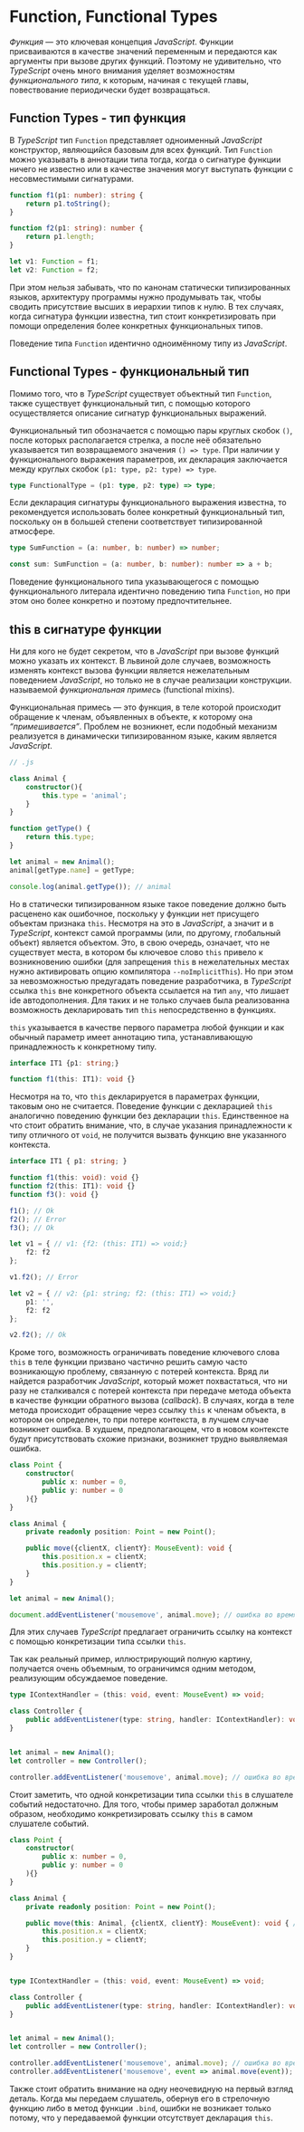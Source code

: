 # Function, Functional Types

_Функция_ — это ключевая концепция _JavaScript_. Функции присваиваются в качестве значений переменным и передаются как аргументы при вызове других функций. Поэтому не удивительно, что _TypeScript_ очень много внимания уделяет возможностям _функционального типа_, к которым, начиная с текущей главы, повествование периодически будет возвращаться.


## Function Types - тип функция

В _TypeScript_ тип `Function` представляет одноименный _JavaScript_ конструктор, являющийся базовым для всех функций. Тип `Function` можно указывать в аннотации типа тогда, когда о сигнатуре функции ничего не известно или в качестве значения могут выступать функции с несовместимыми сигнатурами.

`````ts
function f1(p1: number): string {
    return p1.toString();
}

function f2(p1: string): number {
    return p1.length;
}

let v1: Function = f1;
let v2: Function = f2;
`````

При этом нельзя забывать, что по канонам статически типизированных языков, архитектуру программы нужно продумывать так, чтобы сводить присутствие высших в иерархии типов к нулю. В тех случаях, когда сигнатура функции известна, тип стоит конкретизировать при помощи определения более конкретных функциональных типов.

Поведение типа `Function` идентично одноимённому типу из _JavaScript_.


## Functional Types - функциональный тип

Помимо того, что в _TypeScript_ существует объектный тип `Function`, также существует функциональный тип, с помощью которого осуществляется описание сигнатур функциональных выражений.

Функциональный тип обозначается с помощью пары круглых скобок `()`, после которых располагается стрелка, а после неё обязательно указывается тип возвращаемого значения `() => type`. При наличии у функционального выражения параметров, их декларация заключается между круглых скобок `(p1: type, p2: type) => type`.

`````ts
type FunctionalType = (p1: type, p2: type) => type;
`````

Если декларация сигнатуры функционального выражения известна, то рекомендуется использовать более конкретный функциональный тип, поскольку он в большей степени соответствует типизированной атмосфере.

`````ts
type SumFunction = (a: number, b: number) => number;

const sum: SumFunction = (a: number, b: number): number => a + b;
`````

Поведение функционального типа указывающегося с помощью функционального литерала идентично поведению типа `Function`, но при этом оно более конкретно и поэтому предпочтительнее.


## this в сигнатуре функции

Ни для кого не будет секретом, что в _JavaScript_ при вызове функций можно указать их контекст. В львиной доле случаев, возможность изменять контекст вызова функции является нежелательным поведением _JavaScript_, но только не в случае реализации конструкции. называемой _функциональная примесь_ (functional mixins).

Функциональная примесь — это функция, в теле которой происходит обращение к членам, объявленных в объекте, к которому она _“примешивается”_. Проблем не возникнет, если подобный механизм реализуется в динамически типизированном языке, каким является _JavaScript_.

`````ts
// .js

class Animal {
    constructor(){
        this.type = 'animal';
    }
}

function getType() {
    return this.type;
}

let animal = new Animal();
animal[getType.name] = getType;

console.log(animal.getType()); // animal
`````

Но в статически типизированном языке такое поведение должно быть расценено как ошибочное, поскольку у функции нет присущего объектам признака `this`. Несмотря на это в _JavaScript_, а значит и в _TypeScript_, контекст самой программы (или, по другому, глобальный объект) является объектом. Это, в свою очередь, означает, что не существует места, в котором бы ключевое слово `this` привело к возникновению ошибки (для запрещения `this` в нежелательных местах нужно активировать опцию компилятора `--noImplicitThis`). Но при этом за невозможностью предугадать поведение разработчика, в _TypeScript_ ссылка `this` вне конкретного объекта ссылается на тип `any`, что лишает ide автодополнения. Для таких и не только случаев была реализованна возможность декларировать тип `this` непосредственно в функциях.

`this` указывается в качестве первого параметра любой функции и как обычный параметр имеет аннотацию типа, устанавливающую принадлежность к конкретному типу.

`````ts
interface IT1 {p1: string;}

function f1(this: IT1): void {}
`````

Несмотря на то, что `this` декларируется в параметрах функции, таковым оно не считается. Поведение функции с декларацией `this` аналогично поведению функции без декларации `this`. Единственное на что стоит обратить внимание, что, в случае указания принадлежности к типу отличного от `void`, не получится вызвать функцию вне указанного контекста.

`````ts
interface IT1 { p1: string; }

function f1(this: void): void {}
function f2(this: IT1): void {}
function f3(): void {}

f1(); // Ok
f2(); // Error
f3(); // Ok

let v1 = { // v1: {f2: (this: IT1) => void;}
    f2: f2
};

v1.f2(); // Error

let v2 = { // v2: {p1: string; f2: (this: IT1) => void;}
    p1: '',
    f2: f2
};

v2.f2(); // Ok
`````

Кроме того, возможность ограничивать поведение ключевого слова `this` в теле функции призвано частично решить самую часто возникающую проблему, связанную с потерей контекста. Вряд ли найдется разработчик _JavaScript_, который может похвастаться, что ни разу не сталкивался с потерей контекста при передаче метода объекта в качестве функции обратного вызова (_callback_). В случаях, когда в теле метода происходит обращение через ссылку `this` к членам объекта, в котором он определен, то при потере контекста, в лучшем случае возникнет ошибка. В худшем, предполагающем, что в новом контексте будут присутствовать схожие признаки, возникнет трудно выявляемая ошибка.

`````ts
class Point {
    constructor(
        public x: number = 0,
        public y: number = 0
    ){}
}

class Animal {
    private readonly position: Point = new Point();

    public move({clientX, clientY}: MouseEvent): void {
        this.position.x = clientX;
        this.position.y = clientY;
    }
}

let animal = new Animal();

document.addEventListener('mousemove', animal.move); // ошибка во время выполнения
`````

Для этих случаев _TypeScript_ предлагает ограничить ссылку на контекст с помощью конкретизации типа ссылки `this`.

Так как реальный пример, иллюстрирующий полную картину, получается очень объемным, то ограничимся одним методом, реализующим обсуждаемое поведение.

`````ts
type IContextHandler = (this: void, event: MouseEvent) => void;

class Controller {
    public addEventListener(type: string, handler: IContextHandler): void {}
}


let animal = new Animal();
let controller = new Controller();

controller.addEventListener('mousemove', animal.move); // ошибка во время выполнения
`````

Стоит заметить, что одной конкретизации типа ссылки `this` в слушателе событий недостаточно. Для того, чтобы пример заработал должным образом, необходимо конкретизировать ссылку `this` в самом слушателе событий.

`````ts
class Point {
    constructor(
        public x: number = 0,
        public y: number = 0
    ){}
}

class Animal {
    private readonly position: Point = new Point();

    public move(this: Animal, {clientX, clientY}: MouseEvent): void { // <= изменения
        this.position.x = clientX;
        this.position.y = clientY;
    }
}


type IContextHandler = (this: void, event: MouseEvent) => void;

class Controller {
    public addEventListener(type: string, handler: IContextHandler): void {}
}


let animal = new Animal();
let controller = new Controller();

controller.addEventListener('mousemove', animal.move); // ошибка во время компиляции
controller.addEventListener('mousemove', event => animal.move(event)); // Ok
`````

Также стоит обратить внимание на одну неочевидную на первый взгляд деталь. Когда мы передаем слушатель, обернув его в стрелочную функцию либо в метод функции `.bind`, ошибки не возникает только потому, что у передаваемой функции отсутствует декларация `this`.

